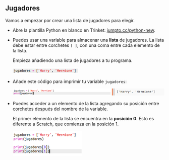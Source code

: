## Jugadores

Vamos a empezar por crear una lista de jugadores para elegir.

+ Abre la plantilla Python en blanco en Trinket: <a href="https://trinket.io/python/204ebc7605" target="_blank">jumpto.cc/python-new</a>.

+ Puedes usar una variable para almacenar una **lista** de jugadores. La lista debe estar entre corchetes `[ ]`, con una coma entre cada elemento de la lista.
    
    Empieza añadiendo una lista de jugadores a tu programa.
    
    ![captura de pantalla](images/team-create-players.png)

+ Añade este código para imprimir tu variable `jugadores`:
    
    ![captura de pantalla](images/team-print-players.png)

+ Puedes acceder a un elemento de la lista agregando su posición entre corchetes después del nombre de la variable.
    
    El primer elemento de la lista se encuentra en la **posición 0**. Esto es diferente a Scratch, que comienza en la posición 1.
    
    ![captura de pantalla](images/team-print-players-index.png)
